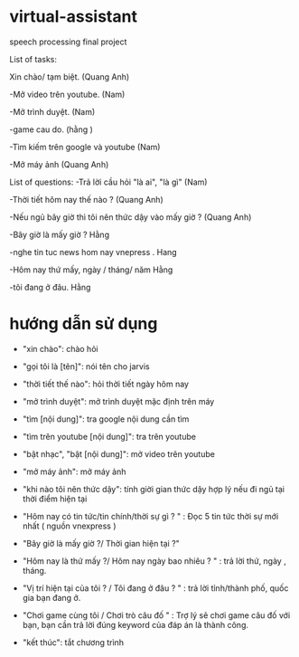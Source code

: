 # virtual-assistant
speech processing final project

List of tasks:

Xin chào/ tạm biệt. (Quang Anh)

-Mở video trên youtube.			(Nam)

-Mở trình duyệt.		(Nam)

-game cau do. (hằng )

-Tìm kiếm trên google và youtube 		(Nam)

-Mở máy ảnh (Quang Anh)


List of questions:
-Trả lời cầu hỏi "là ai", "là gì"   (Nam)

-Thời tiết hôm nay thế nào ? (Quang Anh)

-Nếu ngủ bây giờ thì tôi nên thức dậy vào mấy giờ ? (Quang Anh)

-Bây giờ là mấy giờ ? Hằng

-nghe tin tuc news hom nay vnepress . Hang

-Hôm nay thứ mấy, ngày / tháng/ năm Hằng

-tôi đang ở đâu. Hằng


# hướng dẫn sử dụng

- "xin chào": chào hỏi

- "gọi tôi là [tên]": nói tên cho jarvis

- "thời tiết thế nào": hỏi thời tiết ngày hôm nay

- "mở trình duyệt": mở trình duyệt mặc định trên máy

- "tìm [nội dung]": tra google nội dung cần tìm

- "tìm trên youtube [nội dung]": tra trên youtube

- "bật nhạc", "bật [nội dung]": mở video trên youtube

- "mở máy ảnh": mở máy ảnh

- "khi nào tôi nên thức dậy": tính giời gian thức dậy hợp lý nếu đi ngủ tại thời điểm hiện tại

- "Hôm nay có tin tức/tin chính/thời sự gì ? " : Đọc 5 tin tức thời sự mới nhất ( nguồn vnexpress )

- "Bây giờ là mấy giờ ?/ Thời gian hiện tại ?"

- "Hôm nay là thứ mấy ?/ Hôm nay ngày bao nhiêu ? " : trả lời thứ, ngày , tháng.

- "Vị trí hiện tại của tôi ? / Tôi đang ở đâu ? " : trả lời tỉnh/thành phố, quốc gia bạn đang ở.

- "Chơi game cùng tôi / Chơi trò câu đố " : Trợ lý sẽ chơi game câu đố với bạn, bạn cần trả lời đúng keyword của đáp án là thành công.

- "kết thúc": tắt chương trình


